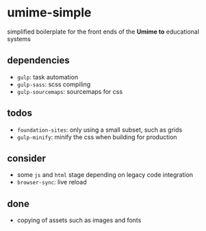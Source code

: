 # umime-simple

simplified boilerplate for the front ends of the **Umime to** educational systems

## dependencies

- `gulp`: task automation
- `gulp-sass`: scss compiling
- `gulp-sourcemaps`: sourcemaps for css

## todos

- `foundation-sites`: only using a small subset, such as grids
- `gulp-minify`: minify the css when building for production

## consider

- some `js` and `html` stage depending on legacy code integration
- `browser-sync`: live reload

## done

- copying of assets such as images and fonts